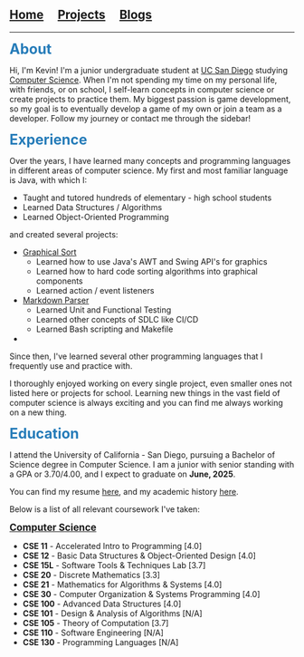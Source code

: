 ## [Home](/)&nbsp;&nbsp;&nbsp;&nbsp;&nbsp;[Projects](/projects.md)&nbsp;&nbsp;&nbsp;&nbsp;&nbsp;[Blogs](/blogs.md)

---

<div style="font-size: 25px; color: #267CB9"><strong>About</strong></div>

Hi, I'm Kevin! I'm a junior undergraduate student at [UC San Diego](https://www.ucsd.edu/) studying [Computer Science](https://catalog.ucsd.edu/curric/CSE-ug.html). When I'm not spending my time on my personal life, with friends, or on school, I self-learn concepts in computer science or create projects to practice them. My biggest passion is game development, so my goal is to eventually develop a game of my own or join a team as a developer. Follow my journey or contact me through the sidebar!

<div style="font-size: 25px; color: #267CB9"><strong>Experience</strong></div>

Over the years, I have learned many concepts and programming languages in different areas of computer science. My first and most familiar language is Java, with which I:
* Taught and tutored hundreds of elementary - high school students
* Learned Data Structures / Algorithms
* Learned Object-Oriented Programming

and created several projects:
* [Graphical Sort](https://github.com/kevink856/GraphicalSort)
	* Learned how to use Java's AWT and Swing API's for graphics
	* Learned how to hard code sorting algorithms into graphical components
	* Learned action / event listeners
* [Markdown Parser](https://github.com/kevink856/markdown-parser)
	* Learned Unit and Functional Testing
	* Learned other concepts of SDLC like CI/CD
	* Learned Bash scripting and Makefile
 * 
Since then, I've learned several other programming languages that I frequently use and practice with.

I thoroughly enjoyed working on every single project, even smaller ones not listed here or projects for school. Learning new things in the vast field of computer science is always exciting and you can find me always working on a new thing.

<div style="font-size: 25px; color: #267CB9"><strong>Education</strong></div>

I attend the University of California - San Diego, pursuing a Bachelor of Science degree in Computer Science. I am a junior with senior standing with a GPA or 3.70/4.00, and I expect to graduate on **June, 2025**.

You can find my resume [here](../data/Kevin_Kim_Resume.pdf), and my academic history [here](./data/index/academichistoryreviewpdf.pdf).

Below is a list of all relevant coursework I've taken:

<div style="font-size: 17px"><a href="https://catalog.ucsd.edu/courses/CSE.html"><strong>Computer Science</strong></a></div>

* **CSE 11** - Accelerated Intro to Programming [4.0]
* **CSE 12** - Basic Data Structures & Object-Oriented Design [4.0]
* **CSE 15L** - Software Tools & Techniques Lab [3.7]
* **CSE 20** - Discrete Mathematics [3.3]
* **CSE 21** - Mathematics for Algorithms & Systems [4.0]
* **CSE 30** - Computer Organization & Systems Programming [4.0]
* **CSE 100** - Advanced Data Structures [4.0]
* **CSE 101** - Design & Analysis of Algorithms [N/A]
* **CSE 105** - Theory of Computation [3.7]
* **CSE 110** - Software Engineering [N/A]
* **CSE 130** - Programming Languages [N/A]
